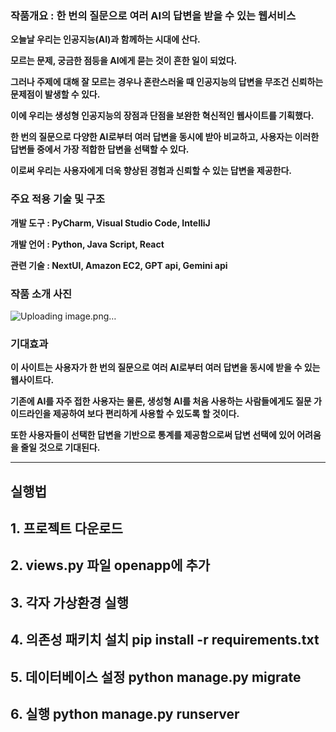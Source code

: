 ### 작품개요 **:** **한 번의 질문으로 여러** AI의 답변을 받을 수 있는 웹서비스

  **오늘날 우리는 인공지능(AI)과 함께하는 시대에 산다.**

  **모르는 문제, 궁금한 점등을 AI에게 묻는 것이 흔한 일이 되었다.**

  **그러나 주제에 대해 잘 모르는 경우나 혼란스러울 때 인공지능의 답변을 무조건 신뢰하는 문제점이 발생할 수 있다.**

  **이에 우리는 생성형 인공지능의 장점과 단점을 보완한 혁신적인 웹사이트를 기획했다.**

  **한 번의 질문으로 다양한 AI로부터 여러 답변을 동시에 받아 비교하고, 사용자는 이러한 답변들 중에서 가장 적합한 답변을 선택할 수 있다.**

  **이로써 우리는 사용자에게 더욱 향상된 경험과 신뢰할 수 있는 답변을 제공한다.** 



### 주요 적용 기술 및 구조

  **개발 도구 : PyCharm, Visual Studio Code, IntelliJ**

  **개발 언어 : Python, Java Script, React**

  **관련 기술 : NextUI, Amazon EC2, GPT api, Gemini api**



### 작품 소개 사진

  ![Uploading image.png…]()

### 기대효과

  **이 사이트는 사용자가 한 번의 질문으로 여러 AI로부터 여러 답변을 동시에 받을 수 있는 웹사이트다.**

  **기존에 AI를 자주 접한 사용자는 물론, 생성형 AI를 처음 사용하는 사람들에게도 질문 가이드라인을 제공하여 보다 편리하게 사용할 수 있도록 할 것이다.**

  **또한 사용자들이 선택한 답변을 기반으로 통계를 제공함으로써 답변 선택에 있어 어려움을 줄일 것으로 기대된다.**

****



## 실행법
## 1. 프로젝트 다운로드
## 2. views.py 파일 openapp에 추가
## 3. 각자 가상환경 실행
## 4. 의존성 패키치 설치 pip install -r requirements.txt 
## 5. 데이터베이스 설정 python manage.py migrate
## 6. 실행 python manage.py runserver


